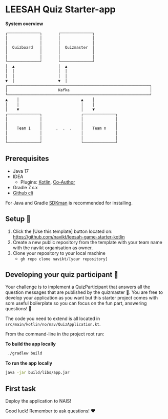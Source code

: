 # LEESAH Quiz Starter-app

**System overview**
```bash
┌──────────────┐       ┌──────────────┐
│              │       │              │
│              │       │              │
│  Quizboard   │       │  Quizmaster  │
│              │       │              │
│              │       │              │
└──────────────┘       └──────────────┘
│  ▲                   │  ▲
│  │                   │  │
│  │                   │  │
▼  │                   ▼  │
┌──────────────────────────────────────────────────────────────┐
│                      Kafka                                   │
└──────────────────────────────────────────────────────────────┘
▲    │                           ▲    │
│    │                           │    │
│    ▼                           │    ▼
┌──────────────┐                 ┌──────────────┐
│              │                 │              │
│              │                 │              │
│    Team 1    │      .  .  .    │    Team n    │
│              │                 │              │
│              │                 │              │
└──────────────┘                 └──────────────┘
```

## Prerequisites
- Java 17
- IDEA 
  - Plugins: [Kotlin](https://plugins.jetbrains.com/plugin/6954-kotlin), [Co-Author](https://plugins.jetbrains.com/plugin/10952-co-author)
- Gradle 7.x.x
- [Github cli](https://cli.github.com/)

For Java and Gradle [SDKman](https://sdkman.io/) is recommended for installing.

## Setup 📝

1. Click the [Use this template] button located on: https://github.com/navikt/leesah-game-starter-kotlin
2. Create a new public repository from the template with your team name with the navikt organisation as owner.
3. Clone your repository to your local machine
   - `gh repo clone navikt/[your repository]`


## Developing your quiz participant 🤖

Your challenge is to implement a QuizParticipant that answers all the question messages that are
published by the quizmaster 🧙. You are free to develop your application as you want but this starter project comes with
som useful boilerplate so you can focus on the fun part, answering questions! 🎉

The code you need to extend is all located in `src/main/kotlin/no/nav/QuizApplication.kt`.

From the command-line in the project root run:

**To build the app locally**
```bash
 ./gradlew build
```

**To run the app locally**
```bash
java -jar build/libs/app.jar
```

## First task
Deploy the application to NAIS!

Good luck! Remember to ask questions! ❤️
